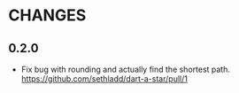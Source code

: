 # CHANGES

## 0.2.0

* Fix bug with rounding and actually find the shortest path.
  https://github.com/sethladd/dart-a-star/pull/1